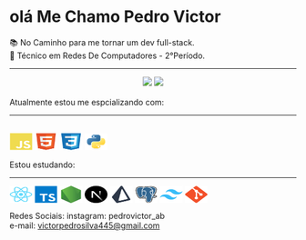 <h1>olá Me Chamo Pedro Victor</h1>

📚 No Caminho para   me tornar um dev full-stack.
<br>
📖 Técnico em Redes De Computadores - 2°Período.
<hr>

<div align="center">
  <img height="180em" src="https://github-readme-stats.vercel.app/api?username=pedrovicto&show_icons=true&theme=dark"/>
  <img height="180em" src="https://github-readme-stats.vercel.app/api/top-langs/?username=pedrovicto&layout=compact&theme=dark">
</div>


  <br>
Atualmente estou me espcializando com:
<hr>
<div style="display: inline_block"><br>
  <img align="center" alt="Js" height="30" width="40" src="https://raw.githubusercontent.com/devicons/devicon/master/icons/javascript/javascript-plain.svg">
  <img align="center" alt="HTML" height="30" width="40" src="https://raw.githubusercontent.com/devicons/devicon/master/icons/html5/html5-original.svg">
  <img align="center" alt="CSS" height="30" width="40" src="https://raw.githubusercontent.com/devicons/devicon/master/icons/css3/css3-original.svg">
  <img align="center" alt="CSS" height="30" width="40" src="https://raw.githubusercontent.com/devicons/devicon/master/icons/python/python-original.svg">
</div>
<br>
Estou estudando:
<hr>
  <div>
    <img align="center" alt="React JS" height="30" width="40" src="https://raw.githubusercontent.com/devicons/devicon/master/icons/react/react-original.svg">
    <img align="center" alt="typescript" height="30" width="40" src="https://raw.githubusercontent.com/devicons/devicon/master/icons/typescript/typescript-original.svg">
    <img align="center" alt="React JS" height="30" width="40" src="https://raw.githubusercontent.com/devicons/devicon/master/icons/nodejs/nodejs-original.svg">
    <img align="center" alt="React JS" height="30" width="40" src="https://raw.githubusercontent.com/devicons/devicon/master/icons/nextjs/nextjs-original.svg">
    <img align="center" alt="React JS" height="30" width="40" src="https://raw.githubusercontent.com/devicons/devicon/master/icons/prisma/prisma-original.svg">
    <img align="center" alt="React JS" height="30" width="40" src="https://raw.githubusercontent.com/devicons/devicon/master/icons/postgresql/postgresql-original.svg">
    <img align="center" alt="React JS" height="30" width="40" src="https://raw.githubusercontent.com/devicons/devicon/master/icons/tailwindcss/tailwindcss-original.svg">
    <img align="center" alt="React JS" height="30" width="40" src="https://raw.githubusercontent.com/devicons/devicon/master/icons/git/git-original.svg">
     
    
    
  </div>

Redes Sociais:
  instagram: pedrovictor_ab
  <br>
  e-mail: victorpedrosilva445@gmail.com
  

